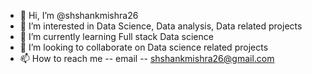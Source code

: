 - 👋 Hi, I’m @shshankmishra26
- 👀 I’m interested in Data Science, Data analysis, Data related projects
- 🌱 I’m currently learning Full stack Data science
- 💞️ I’m looking to collaborate on Data science related projects
- 📫 How to reach me -- email -- shshankmishra26@gmail.com

<!---
shshankmishra26/shshankmishra26 is a ✨ special ✨ repository because its `README.md` (this file) appears on your GitHub profile.
You can click the Preview link to take a look at your changes.
--->
